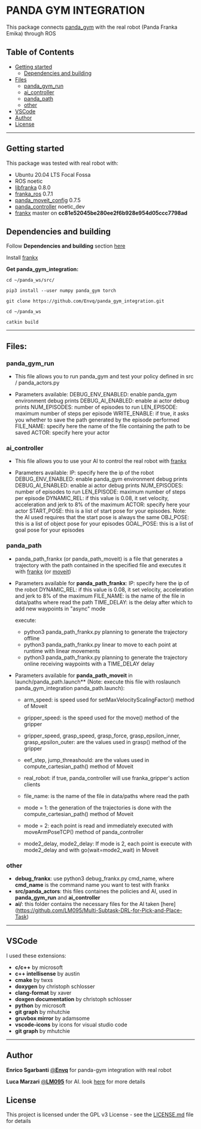 # PANDA GYM INTEGRATION
This package connects [panda_gym](https://github.com/qgallouedec/panda-gym) with the real robot (Panda Franka Emika) through ROS



## Table of Contents
* [Getting started](#getting-started)
  * [Dependencies and building](#Dependencies-and-building*)
* [Files](#files)
    * [panda_gym_run](#panda_gym_run)
    * [ai_controller](#ai_controller)
    * [panda_path](#panda_path)
    * [other](#other)
* [VSCode](#vscode)
* [Author](#author)
* [License](#license)



---
## Getting started
This package was tested with real robot with:
- Ubuntu 20.04 LTS Focal Fossa
- ROS noetic
- [libfranka](https://github.com/frankaemika/libfranka) 0.8.0
- [franka_ros](https://github.com/frankaemika/franka_ros) 0.7.1
- [panda_moveit_config](https://github.com/ros-planning/panda_moveit_config) 0.7.5
- [panda_controller](https://github.com/Envq/panda_controller) noetic_dev
- [frankx](https://github.com/pantor/frankx) master on **cc81e52045be280ee2f6b928e954d05ccc7798ad**



## Dependencies and building
Follow **Dependencies and building** section [here](https://github.com/Envq/panda_controller) 

Install [frankx](https://github.com/pantor/frankx)


**Get panda_gym_integration:**
~~~
cd ~/panda_ws/src/

pip3 install --user numpy panda_gym torch

git clone https://github.com/Envq/panda_gym_integration.git

cd ~/panda_ws

catkin build
~~~



---
## **Files:**

### **panda_gym_run**
- This file allows you to run panda_gym and test your policy defined in src / panda_actors.py

- Parameters available:
    DEBUG_ENV_ENABLED: enable panda_gym environment debug prints
    DEBUG_AI_ENABLED: enable ai actor debug prints
    NUM_EPISODES: number of episodes to run
    LEN_EPISODE: maximum number of steps per episode
    WRITE_ENABLE: if true, it asks you whether to save the path generated by the episode performed
    FILE_NAME: specify here the name of the file containing the path to be saved
    ACTOR: specify here your actor


### **ai_controller**
- This file allows you to use your AI to control the real robot with [frankx](https://github.com/pantor/frankx)

- Parameters available:
    IP: specify here the ip of the robot
    DEBUG_ENV_ENABLED: enable panda_gym environment debug prints
    DEBUG_AI_ENABLED: enable ai actor debug prints
    NUM_EPISODES: number of episodes to run
    LEN_EPISODE: maximum number of steps per episode
    DYNAMIC_REL: if this value is 0.08, it set velocity, acceleration and jerk to 8% of the maximum
    ACTOR: specify here your actor
    START_POSE: this is a list of start pose for your episodes. Note: the AI used requires that the start pose is always the same
    OBJ_POSE: this is a list of object pose for your episodes
    GOAL_POSE: this is a list of goal pose for your episodes


### **panda_path**
- panda_path_frankx (or panda_path_moveit) is a file that generates a trajectory with the path contained in the specified file and executes it with [frankx](https://github.com/pantor/frankx) (or [moveit](https://moveit.ros.org/))

- Parameters available for **panda_path_frankx**:
    IP: specify here the ip of the robot
    DYNAMIC_REL: if this value is 0.08, it set velocity, acceleration and jerk to 8% of the maximum
    FILE_NAME: is the name of the file in data/paths where read the path
    TIME_DELAY: is the delay after which to add new waypoints in "async" mode

    execute:
    - python3 panda_path_frankx.py planning   to generate the trajectory offline
    - python3 panda_path_frankx.py linear     to move to each point at runtime with linear movements
    - python3 panda_path_frankx.py planning   to generate the trajectory online receiving waypoints with a TIME_DELAY delay


- Parameters available for **panda_path_moveit** in launch/panda_path.launch** (Note: execute this file with roslaunch panda_gym_integration panda_path.launch):
    - arm_speed: is speed used for setMaxVelocityScalingFactor() method of Moveit
    - gripper_speed: is the speed used for the move() method of the gripper
    - gripper_speed, grasp_speed, grasp_force, grasp_epsilon_inner, grasp_epsilon_outer: are the values used in grasp() method of the gripper

    - eef_step, jump_threashould: are the values used in compute_cartesian_path() method of Moveit

    - real_robot: if true, panda_controller will use franka_gripper's action clients
    - file_name: is the name of the file in data/paths where read the path

    - mode = 1: the generation of the trajectories is done with the compute_cartesian_path() method of Moveit
    - mode = 2: each point is read and immediately executed with moveArmPoseTCP() method of panda_controller
    - mode2_delay, mode2_delay: If mode is 2, each point is execute with mode2_delay and with go(wait=mode2_wait) in Moveit


### **other**
  - **debug_frankx**: use python3 debug_frankx.py cmd_name, where **cmd_name** is the command name you want to test with frankx
  - **src/panda_actors**: this files containes the policies and AI, used in **panda_gym_run** and **ai_controller**
  - **ai/**: this folder contains the necessary files for the AI taken [here] (https://github.com/LM095/Multi-Subtask-DRL-for-Pick-and-Place-Task)



---
## VSCode
I used these extensions:
- **c/c++** by microsoft
- **c++ intellisense** by austin
- **cmake** by twxs
- **doxygen** by christoph schlosser
- **clang-format** by xaver
- **doxgen documentation** by christoph schlosser
- **python** by microsoft
- **git graph** by mhutchie
- **gruvbox mirror** by adamsome
- **vscode-icons** by icons for visual studio code
- **git graph** by mhutchie



---
## Author
**Enrico Sgarbanti** [@**Envq**](https://github.com/Envq) for panda-gym integration with real robot

**Luca Marzari** [@**LM095**](https://github.com/LM095) for AI. look [here](https://github.com/LM095/Multi-Subtask-DRL-for-Pick-and-Place-Task) for more details



## License
This project is licensed under the GPL v3 License - see the [LICENSE.md](LICENSE.md) file for details